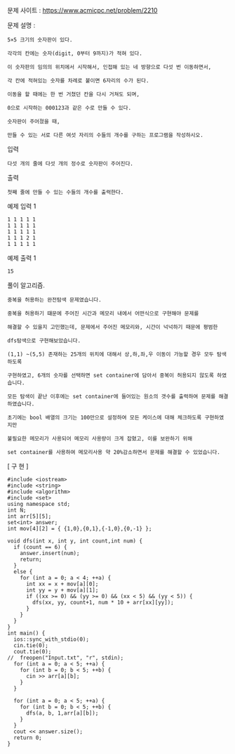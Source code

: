 문제 사이트 : https://www.acmicpc.net/problem/2210

문제 설명 :

    5×5 크기의 숫자판이 있다. 
    
    각각의 칸에는 숫자(digit, 0부터 9까지)가 적혀 있다. 
    
    이 숫자판의 임의의 위치에서 시작해서, 인접해 있는 네 방향으로 다섯 번 이동하면서, 
    
    각 칸에 적혀있는 숫자를 차례로 붙이면 6자리의 수가 된다.
    
    이동을 할 때에는 한 번 거쳤던 칸을 다시 거쳐도 되며, 
    
    0으로 시작하는 000123과 같은 수로 만들 수 있다.

    숫자판이 주어졌을 때, 
    
    만들 수 있는 서로 다른 여섯 자리의 수들의 개수를 구하는 프로그램을 작성하시오.

입력

    다섯 개의 줄에 다섯 개의 정수로 숫자판이 주어진다.

출력

    첫째 줄에 만들 수 있는 수들의 개수를 출력한다.

예제 입력 1 

    1 1 1 1 1
    1 1 1 1 1
    1 1 1 1 1
    1 1 1 2 1
    1 1 1 1 1

예제 출력 1 

    15
  
풀이 알고리즘.

    중복을 허용하는 완전탐색 문제였습니다.
    
    중복을 허용하기 떄문에 주어진 시간과 메모리 내에서 어떤식으로 구현해야 문제를
    
    해결할 수 있을지 고민했는데, 문제에서 주어진 메모리와, 시간이 넉넉하기 때문에 평범한
    
    dfs탐색으로 구현해보았습니다.
    
    (1,1) ~(5,5) 존재하는 25개의 위치에 대해서 상,하,좌,우 이동이 가능할 경우 모두 탐색하도록 
    
    구현하였고, 6개의 숫자를 선택하면 set container에 담아서 중복이 허용되지 않도록 하였습니다.
    
    모든 탐색이 끝난 이후에는 set container에 들어있는 원소의 갯수를 출력하여 문제를 해결하였습니다.
    
    초기에는 bool 배열의 크기는 100만으로 설정하여 모든 케이스에 대해 체크하도록 구현하였지만
    
    불필요한 메모리가 사용되어 메모리 사용량이 크게 잡혔고, 이를 보완하기 위해
    
    set container를 사용하여 메모리사용 약 20%감소하면서 문제를 해결할 수 있었습니다.
    
[ 구 현 ] 

    #include <iostream>
    #include <string>
    #include <algorithm>
    #include <set>
    using namespace std;
    int N;
    int arr[5][5];
    set<int> answer;
    int mov[4][2] = { {1,0},{0,1},{-1,0},{0,-1} };

    void dfs(int x, int y, int count,int num) {
      if (count == 6) {
        answer.insert(num);
        return;
      }
      else {
        for (int a = 0; a < 4; ++a) {
          int xx = x + mov[a][0];
          int yy = y + mov[a][1];
          if ((xx >= 0) && (yy >= 0) && (xx < 5) && (yy < 5)) {
            dfs(xx, yy, count+1, num * 10 + arr[xx][yy]);
          }
        }
      }
    }
    int main() {
      ios::sync_with_stdio(0);
      cin.tie(0);
      cout.tie(0);
    //	freopen("Input.txt", "r", stdin);
      for (int a = 0; a < 5; ++a) {
        for (int b = 0; b < 5; ++b) {
          cin >> arr[a][b];
        }
      }

      for (int a = 0; a < 5; ++a) {
        for (int b = 0; b < 5; ++b) {
          dfs(a, b, 1,arr[a][b]);
        }
      }
      cout << answer.size();
      return 0;
    }

